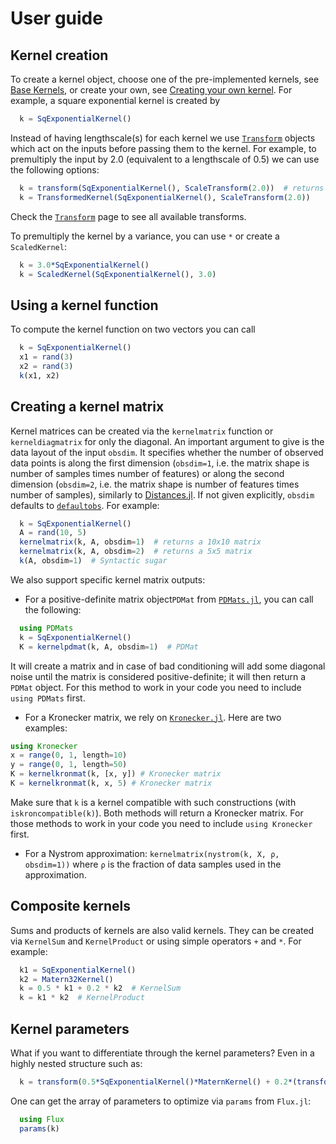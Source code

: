 # User guide

## Kernel creation

To create a kernel object, choose one of the pre-implemented kernels, see [Base Kernels](@ref), or create your own, see [Creating your own kernel](@ref).
For example, a square exponential kernel is created by
```julia
  k = SqExponentialKernel()
```
Instead of having lengthscale(s) for each kernel we use [`Transform`](@ref) objects which act on the inputs before passing them to the kernel.
For example, to premultiply the input by 2.0 (equivalent to a lengthscale of 0.5) we can use the following options:
```julia
  k = transform(SqExponentialKernel(), ScaleTransform(2.0))  # returns a TransformedKernel
  k = TransformedKernel(SqExponentialKernel(), ScaleTransform(2.0))
```
Check the [`Transform`](@ref) page to see all available transforms.

To premultiply the kernel by a variance, you can use `*` or create a `ScaledKernel`:
```julia
  k = 3.0*SqExponentialKernel()
  k = ScaledKernel(SqExponentialKernel(), 3.0)
```

## Using a kernel function

To compute the kernel function on two vectors you can call
```julia
  k = SqExponentialKernel()
  x1 = rand(3)
  x2 = rand(3)
  k(x1, x2)
```

## Creating a kernel matrix

Kernel matrices can be created via the `kernelmatrix` function or `kerneldiagmatrix` for only the diagonal.
An important argument to give is the data layout of the input `obsdim`. It specifies whether the number of observed data points is along the first dimension (`obsdim=1`, i.e. the matrix shape is number of samples times number of features) or along the second dimension (`obsdim=2`, i.e. the matrix shape is number of features times number of samples), similarly to [Distances.jl](https://github.com/JuliaStats/Distances.jl). If not given explicitly, `obsdim` defaults to [`defaultobs`](@ref).
For example:
```julia
  k = SqExponentialKernel()
  A = rand(10, 5)
  kernelmatrix(k, A, obsdim=1)  # returns a 10x10 matrix
  kernelmatrix(k, A, obsdim=2)  # returns a 5x5 matrix
  k(A, obsdim=1)  # Syntactic sugar
```

We also support specific kernel matrix outputs:
- For a positive-definite matrix object`PDMat` from [`PDMats.jl`](https://github.com/JuliaStats/PDMats.jl), you can call the following:
```julia
  using PDMats
  k = SqExponentialKernel()
  K = kernelpdmat(k, A, obsdim=1)  # PDMat
```
It will create a matrix and in case of bad conditioning will add some diagonal noise until the matrix is considered positive-definite; it will then return a `PDMat` object. For this method to work in your code you need to include `using PDMats` first.
- For a Kronecker matrix, we rely on [`Kronecker.jl`](https://github.com/MichielStock/Kronecker.jl). Here are two examples:
```julia
using Kronecker
x = range(0, 1, length=10)
y = range(0, 1, length=50)
K = kernelkronmat(k, [x, y]) # Kronecker matrix
K = kernelkronmat(k, x, 5) # Kronecker matrix
```
Make sure that `k` is a kernel compatible with such constructions (with `iskroncompatible(k)`). Both methods will return a Kronecker matrix. For those methods to work in your code you need to include `using Kronecker` first.
- For a Nystrom approximation: `kernelmatrix(nystrom(k, X, ρ, obsdim=1))` where `ρ` is the fraction of data samples used in the approximation.

## Composite kernels

Sums and products of kernels are also valid kernels. They can be created via `KernelSum` and `KernelProduct` or using simple operators `+` and `*`.
For example:
```julia
  k1 = SqExponentialKernel()
  k2 = Matern32Kernel()
  k = 0.5 * k1 + 0.2 * k2  # KernelSum
  k = k1 * k2  # KernelProduct
```

## Kernel parameters

What if you want to differentiate through the kernel parameters? Even in a highly nested structure such as:
```julia
  k = transform(0.5*SqExponentialKernel()*MaternKernel() + 0.2*(transform(LinearKernel(), 2.0) + PolynomialKernel()), [0.1, 0.5])
```
One can get the array of parameters to optimize via `params` from `Flux.jl`:
```julia
  using Flux
  params(k)
```
